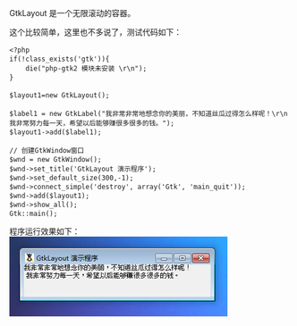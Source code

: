 GtkLayout 是一个无限滚动的容器。

这个比较简单，这里也不多说了，测试代码如下：
~~~
<?php       
if(!class_exists('gtk')){       
    die("php-gtk2 模块未安装 \r\n");  
}   
  
$layout1=new GtkLayout();   
  
$label1 = new GtkLabel("我非常非常地想念你的美丽，不知道丝瓜过得怎么样呢！\r\n 我非常努力每一天，希望以后能够赚很多很多的钱。");   
$layout1->add($label1);   
  
// 创建GtkWindow窗口   
$wnd = new GtkWindow();   
$wnd->set_title('GtkLayout 演示程序');   
$wnd->set_default_size(300,-1);   
$wnd->connect_simple('destroy', array('Gtk', 'main_quit'));   
$wnd->add($layout1);   
$wnd->show_all();   
Gtk::main();
~~~  

程序运行效果如下：
![](image/screenshot_1482326881481.png)